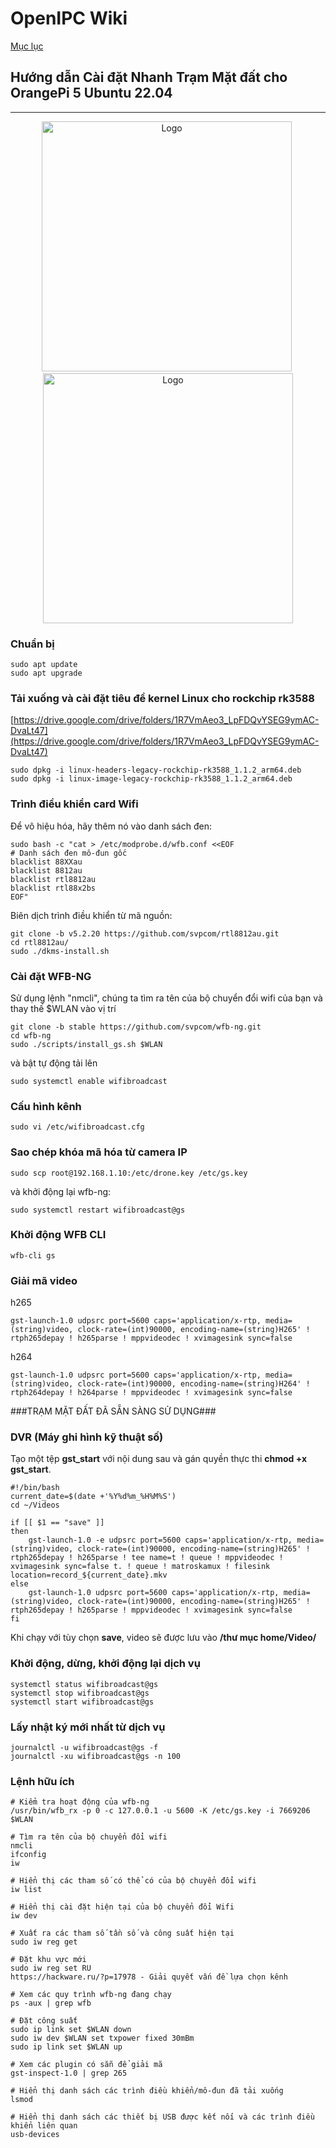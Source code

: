 # OpenIPC Wiki

[Mục lục](../README.md)

## Hướng dẫn Cài đặt Nhanh Trạm Mặt đất cho OrangePi 5 Ubuntu 22.04

---

<p align="center">
  <img src="../images/pi5-plus.png?raw=true" alt="Logo" style="height:400px;"/> 
  <img src="../images/pi-5.png?raw=true" alt="Logo" style="height:400px;"/>
</p>

### Chuẩn bị

```
sudo apt update
sudo apt upgrade
```

### Tải xuống và cài đặt tiêu đề kernel Linux cho rockchip rk3588

[https://drive.google.com/drive/folders/1R7VmAeo3_LpFDQvYSEG9ymAC-DvaLt47](https://drive.google.com/drive/folders/1R7VmAeo3_LpFDQvYSEG9ymAC-DvaLt47)

```
sudo dpkg -i linux-headers-legacy-rockchip-rk3588_1.1.2_arm64.deb
sudo dpkg -i linux-image-legacy-rockchip-rk3588_1.1.2_arm64.deb
```

### Trình điều khiển card Wifi

Để vô hiệu hóa, hãy thêm nó vào danh sách đen:

```
sudo bash -c "cat > /etc/modprobe.d/wfb.conf <<EOF
# Danh sách đen mô-đun gốc
blacklist 88XXau
blacklist 8812au
blacklist rtl8812au
blacklist rtl88x2bs
EOF"
```

Biên dịch trình điều khiển từ mã nguồn:

```
git clone -b v5.2.20 https://github.com/svpcom/rtl8812au.git
cd rtl8812au/
sudo ./dkms-install.sh
```

### Cài đặt WFB-NG

Sử dụng lệnh "nmcli", chúng ta tìm ra tên của bộ chuyển đổi wifi của bạn và thay thế $WLAN vào vị trí

```
git clone -b stable https://github.com/svpcom/wfb-ng.git
cd wfb-ng
sudo ./scripts/install_gs.sh $WLAN
```

và bật tự động tải lên

```
sudo systemctl enable wifibroadcast
```

### Cấu hình kênh

```
sudo vi /etc/wifibroadcast.cfg
```

### Sao chép khóa mã hóa từ camera IP

```
sudo scp root@192.168.1.10:/etc/drone.key /etc/gs.key
```

và khởi động lại wfb-ng:

```
sudo systemctl restart wifibroadcast@gs
```

### Khởi động WFB CLI

```
wfb-cli gs
```

### Giải mã video

h265

```
gst-launch-1.0 udpsrc port=5600 caps='application/x-rtp, media=(string)video, clock-rate=(int)90000, encoding-name=(string)H265' ! rtph265depay ! h265parse ! mppvideodec ! xvimagesink sync=false
```

h264

```
gst-launch-1.0 udpsrc port=5600 caps='application/x-rtp, media=(string)video, clock-rate=(int)90000, encoding-name=(string)H264' ! rtph264depay ! h264parse ! mppvideodec ! xvimagesink sync=false
```

###TRẠM MẶT ĐẤT ĐÃ SẴN SÀNG SỬ DỤNG###

### DVR (Máy ghi hình kỹ thuật số)

Tạo một tệp **gst_start** với nội dung sau và gán quyền thực thi **chmod +x gst_start**.

```
#!/bin/bash
current_date=$(date +'%Y%d%m_%H%M%S')
cd ~/Videos

if [[ $1 == "save" ]]
then
	gst-launch-1.0 -e udpsrc port=5600 caps='application/x-rtp, media=(string)video, clock-rate=(int)90000, encoding-name=(string)H265' ! rtph265depay ! h265parse ! tee name=t ! queue ! mppvideodec ! xvimagesink sync=false t. ! queue ! matroskamux ! filesink location=record_${current_date}.mkv
else
	gst-launch-1.0 udpsrc port=5600 caps='application/x-rtp, media=(string)video, clock-rate=(int)90000, encoding-name=(string)H265' ! rtph265depay ! h265parse ! mppvideodec ! xvimagesink sync=false
fi

```

Khi chạy với tùy chọn **save**, video sẽ được lưu vào **/thư mục home/Video/**

### Khởi động, dừng, khởi động lại dịch vụ

```
systemctl status wifibroadcast@gs
systemctl stop wifibroadcast@gs
systemctl start wifibroadcast@gs
```

### Lấy nhật ký mới nhất từ ​​dịch vụ

```
journalctl -u wifibroadcast@gs -f
journalctl -xu wifibroadcast@gs -n 100
```

### Lệnh hữu ích

```
# Kiểm tra hoạt động của wfb-ng
/usr/bin/wfb_rx -p 0 -c 127.0.0.1 -u 5600 -K /etc/gs.key -i 7669206 $WLAN

# Tìm ra tên của bộ chuyển đổi wifi
nmcli
ifconfig
iw

# Hiển thị các tham số có thể có của bộ chuyển đổi wifi
iw list

# Hiển thị cài đặt hiện tại của bộ chuyển đổi Wifi
iw dev

# Xuất ra các tham số tần số và công suất hiện tại
sudo iw reg get

# Đặt khu vực mới
sudo iw reg set RU
https://hackware.ru/?p=17978 - Giải quyết vấn đề lựa chọn kênh

# Xem các quy trình wfb-ng đang chạy
ps -aux | grep wfb

# Đặt công suất
sudo ip link set $WLAN down
sudo iw dev $WLAN set txpower fixed 30mBm
sudo ip link set $WLAN up

# Xem các plugin có sẵn để giải mã
gst-inspect-1.0 | grep 265

# Hiển thị danh sách các trình điều khiển/mô-đun đã tải xuống
lsmod

# Hiển thị danh sách các thiết bị USB được kết nối và các trình điều khiển liên quan
usb-devices
```




